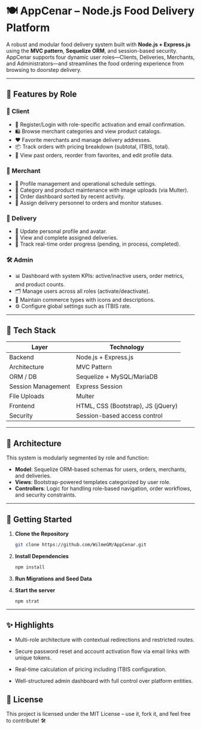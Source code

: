 # 🍽️ AppCenar – Node.js Food Delivery Platform

A robust and modular food delivery system built with **Node.js + Express.js** using the **MVC pattern**, **Sequelize ORM**, and session-based security. AppCenar supports four dynamic user roles—Clients, Deliveries, Merchants, and Administrators—and streamlines the food ordering experience from browsing to doorstep delivery.

---

## 🚀 Features by Role

### 👥 Client

- 🔐 Register/Login with role-specific activation and email confirmation.
- 🛍️ Browse merchant categories and view product catalogs.
- ❤️ Favorite merchants and manage delivery addresses.
- 📦 Track orders with pricing breakdown (subtotal, ITBIS, total).
- 🧾 View past orders, reorder from favorites, and edit profile data.

### 🛒 Merchant

- 👤 Profile management and operational schedule settings.
- 📁 Category and product maintenance with image uploads (via Multer).
- 📃 Order dashboard sorted by recent activity.
- 🚚 Assign delivery personnel to orders and monitor statuses.

### 🚴 Delivery

- 👤 Update personal profile and avatar.
- 🚚 View and complete assigned deliveries.
- 📜 Track real-time order progress (pending, in process, completed).

### 🛠️ Admin

- 📊 Dashboard with system KPIs: active/inactive users, order metrics, and product counts.
- 🗂️ Manage users across all roles (activate/deactivate).
- 🛒 Maintain commerce types with icons and descriptions.
- ⚙️ Configure global settings such as ITBIS rate.

---

## 🔧 Tech Stack

| Layer              | Technology                     |
|--------------------|--------------------------------|
| Backend            | Node.js + Express.js           |
| Architecture       | MVC Pattern                    |
| ORM / DB           | Sequelize + MySQL/MariaDB      |
| Session Management | Express Session                |
| File Uploads       | Multer                         |
| Frontend           | HTML, CSS (Bootstrap), JS (jQuery) |
| Security           | Session-based access control   |

---

## 🧠 Architecture

This system is modularly segmented by role and function:

- **Model**: Sequelize ORM-based schemas for users, orders, merchants, and deliveries.
- **Views**: Bootstrap-powered templates categorized by user role.
- **Controllers**: Logic for handling role-based navigation, order workflows, and security constraints.

---

## 📂 Getting Started

1. **Clone the Repository**

   ```bash
   git clone https://github.com/WilmeGM/AppCenar.git

2. **Install Dependencies**

   ```bash
   npm install

3. **Run Migrations and Seed Data**

4. **Start the server**
   
   ```
   npm strat

---

## ✨ Highlights

- Multi-role architecture with contextual redirections and restricted routes.

- Secure password reset and account activation flow via email links with unique tokens.

- Real-time calculation of pricing including ITBIS configuration.

- Well-structured admin dashboard with full control over platform entities.

## 📄 License

This project is licensed under the MIT License – use it, fork it, and feel free to contribute! 🛠️
